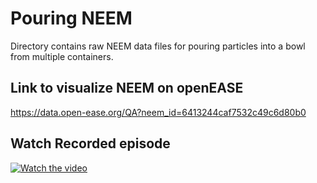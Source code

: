 # Pouring NEEM
Directory contains raw NEEM data files for pouring particles into a bowl from multiple containers.

## Link to visualize NEEM on openEASE
https://data.open-ease.org/QA?neem_id=6413244caf7532c49c6d80b0

## Watch Recorded episode

[![Watch the video](https://i9.ytimg.com/vi/0xGA7azl4XI/mq1.jpg?sqp=CPzK0aAG&rs=AOn4CLAG-GMzgQzbihvgTsc6vtTvPaIeHw)](https://youtu.be/0xGA7azl4XI)


